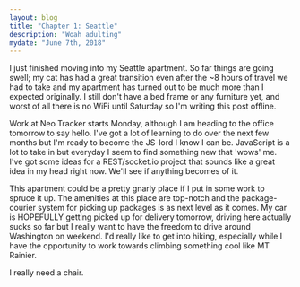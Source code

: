 ```yaml
---
layout: blog
title: "Chapter 1: Seattle"
description: "Woah adulting"
mydate: "June 7th, 2018"
---
```


I just finished moving into my Seattle apartment. So far things are going swell; my cat has had a great transition even after the ~8 hours of travel we had to take and my apartment has turned out to be much more than I expected originally. I still don't have a bed frame or any furniture yet, and worst of all there is no WiFi until Saturday so I'm writing this post offline.

Work at Neo Tracker starts Monday, although I am heading to the office tomorrow to say hello. I've got a lot of learning to do over the next few months but I'm ready to become the JS-lord I know I can be. JavaScript is a lot to take in but everyday I seem to find something new that 'wows' me. I've got some ideas for a REST/socket.io project that sounds like a great idea in my head right now. We'll see if anything becomes of it.

This apartment could be a pretty gnarly place if I put in some work to spruce it up. The amenities at this place are top-notch and the package-courier system for picking up packages is as next level as it comes. My car is HOPEFULLY getting picked up for delivery tomorrow, driving here actually sucks so far but I really want to have the freedom to drive around Washington on weekend. I'd really like to get into hiking, especially while I have the opportunity to work towards climbing something cool like MT Rainier.

I really need a chair.
